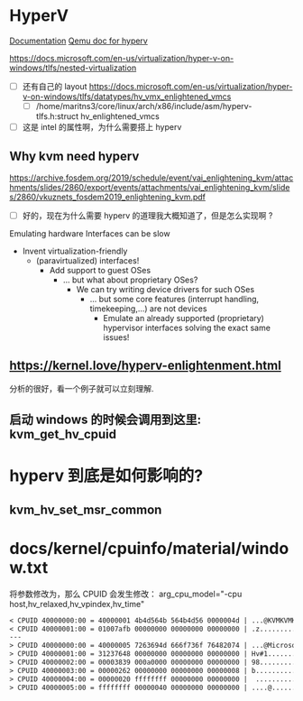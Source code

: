 # HyperV
[Documentation](https://docs.microsoft.com/en-us/virtualization/hyper-v-on-windows/about/)
[Qemu doc for hyperv](https://github.com/qemu/qemu/blob/master/docs/hyperv.txt)


https://docs.microsoft.com/en-us/virtualization/hyper-v-on-windows/tlfs/nested-virtualization

- [ ] 还有自己的 layout https://docs.microsoft.com/en-us/virtualization/hyper-v-on-windows/tlfs/datatypes/hv_vmx_enlightened_vmcs
    - [ ] /home/maritns3/core/linux/arch/x86/include/asm/hyperv-tlfs.h:struct hv_enlightened_vmcs

- [ ] 这是 intel 的属性啊，为什么需要搭上 hyperv

## Why kvm need hyperv
https://archive.fosdem.org/2019/schedule/event/vai_enlightening_kvm/attachments/slides/2860/export/events/attachments/vai_enlightening_kvm/slides/2860/vkuznets_fosdem2019_enlightening_kvm.pdf

- [ ] 好的，现在为什么需要 hyperv 的道理我大概知道了，但是怎么实现啊 ?

Emulating hardware Interfaces can be slow
- Invent virtualization-friendly
  - (paravirtualized) interfaces!
    - Add support to guest OSes
      - ... but what about proprietary OSes?
        - We can try writing device drivers for such OSes
          - ... but some core features (interrupt handling, timekeeping,...) are not devices
            - Emulate an already supported (proprietary) hypervisor interfaces solving the exact same issues!

## https://kernel.love/hyperv-enlightenment.html
分析的很好，看一个例子就可以立刻理解.

## 启动 windows 的时候会调用到这里: kvm_get_hv_cpuid

# hyperv 到底是如何影响的?

## kvm_hv_set_msr_common


# docs/kernel/cpuinfo/material/window.txt
将参数修改为，那么 CPUID 会发生修改：
arg_cpu_model="-cpu host,hv_relaxed,hv_vpindex,hv_time"
```txt
< CPUID 40000000:00 = 40000001 4b4d564b 564b4d56 0000004d | ...@KVMKVMKVM...
< CPUID 40000001:00 = 01007afb 00000000 00000000 00000000 | .z..............
---
> CPUID 40000000:00 = 40000005 7263694d 666f736f 76482074 | ...@Microsoft Hv
> CPUID 40000001:00 = 31237648 00000000 00000000 00000000 | Hv#1............
> CPUID 40000002:00 = 00003839 000a0000 00000000 00000000 | 98..............
> CPUID 40000003:00 = 00000262 00000000 00000000 00000008 | b...............
> CPUID 40000004:00 = 00000020 ffffffff 00000000 00000000 |  ...............
> CPUID 40000005:00 = ffffffff 00000040 00000000 00000000 | ....@...........
```
